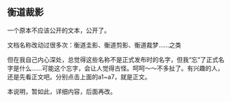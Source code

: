 ## 衡道裁影

一个原本不应该公开的文本，公开了。

文档名称改动过很多次：衡道圭影、衡道剪影、衡道裁梦……之类

但在我自己内心深处，总觉得这些名称不是正式发布时的名字，但我“忘”了正式名字是什么……可能这个忘字，会让人觉得古怪。呵呵～～不多扯了。有兴趣的人，还是先看正文吧。分别点击上面的a1~a7，就是正文。

本说明，暂如此，详细内容，后面再改。

